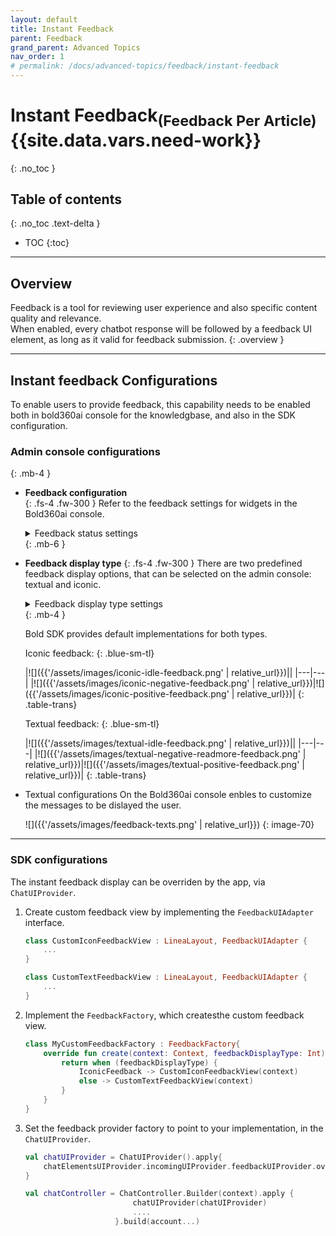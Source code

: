 ```yaml
---
layout: default
title: Instant Feedback
parent: Feedback
grand_parent: Advanced Topics
nav_order: 1
# permalink: /docs/advanced-topics/feedback/instant-feedback
---
```


# Instant Feedback<sub>(Feedback Per Article)</sub>  {{site.data.vars.need-work}}
{: .no_toc }

## Table of contents
{: .no_toc .text-delta }

- TOC
{:toc}

---

## Overview  
Feedback is a tool for reviewing user experience and also specific content quality and relevance.   
When enabled, every chatbot response will be followed by a feedback UI element, as long as it valid for feedback submission.
{: .overview }

---

## Instant feedback Configurations
To enable users to provide feedback, this capability needs to be enabled both in  bold360ai console for the knowledgbase, and also in the SDK configuration.

### Admin console configurations
{: .mb-4 }
- **Feedback configuration**   
    {: .fs-4 .fw-300 }
  Refer to the feedback settings for widgets in the Bold360ai console.

  <details close markdown="block">
  <summary>Feedback status settings</summary>
  ![]({{'/assets/images/instant-feedback-console.png' | relative_url}})
  {: image-70 }
  </details> {: .mb-6 }

- **Feedback display type** 
    {: .fs-4 .fw-300 }
    There are two predefined feedback display options, that can be selected on the admin console: textual and iconic.

    <details close markdown="block">
    <summary>Feedback display type settings</summary>
    ![]({{'/assets/images/feedback-display-type.png' | relative_url}})
    {: image-70 }
    </details> {: .mb-4 }

    Bold SDK provides default implementations for both types.


    Iconic feedback:
    {: .blue-sm-tl}

    |![]({{'/assets/images/iconic-idle-feedback.png' | relative_url}})||
    |---|---|
    |![]({{'/assets/images/iconic-negative-feedback.png' | relative_url}})|![]({{'/assets/images/iconic-positive-feedback.png' | relative_url}})|
    {: .table-trans}

    
    Textual feedback:
    {: .blue-sm-tl}

    |![]({{'/assets/images/textual-idle-feedback.png' | relative_url}})||
    |---|---|
    |![]({{'/assets/images/textual-negative-readmore-feedback.png' | relative_url}})|![]({{'/assets/images/textual-positive-feedback.png' | relative_url}})|
    {: .table-trans}

- Textual configurations
  On the Bold360ai console enbles to customize the messages to  be dislayed the user. 

  ![]({{'/assets/images/feedback-texts.png' | relative_url}})
  {: image-70}
 
---

### SDK configurations
The instant feedback display can be overriden by the app, via `ChatUIProvider`.
1. Create custom feedback view by implementing the  `FeedbackUIAdapter` interface.
    ```kotlin
    class CustomIconFeedbackView : LineaLayout, FeedbackUIAdapter {
        ...
    }

    class CustomTextFeedbackView : LineaLayout, FeedbackUIAdapter {
        ...
    }
    ```
2. Implement the `FeedbackFactory`, which createsthe custom feedback view.
    ```kotlin
    class MyCustomFeedbackFactory : FeedbackFactory{
        override fun create(context: Context, feedbackDisplayType: Int): FeedbackUIAdapter {
            return when (feedbackDisplayType) {
                IconicFeedback -> CustomIconFeedbackView(context)
                else -> CustomTextFeedbackView(context)
            }
        }
    }
    ```
3. Set the feedback provider factory to point to your implementation, in the `ChatUIProvider`. 
    ```kotlin
    val chatUIProvider = ChatUIProvider().apply{
        chatElementsUIProvider.incomingUIProvider.feedbackUIProvider.overrideFactory = MyCustomFeedbackFactory
    }

    val chatController = ChatController.Builder(context).apply {
                            chatUIProvider(chatUIProvider)
                            ....
                        }.build(account...)

    ```